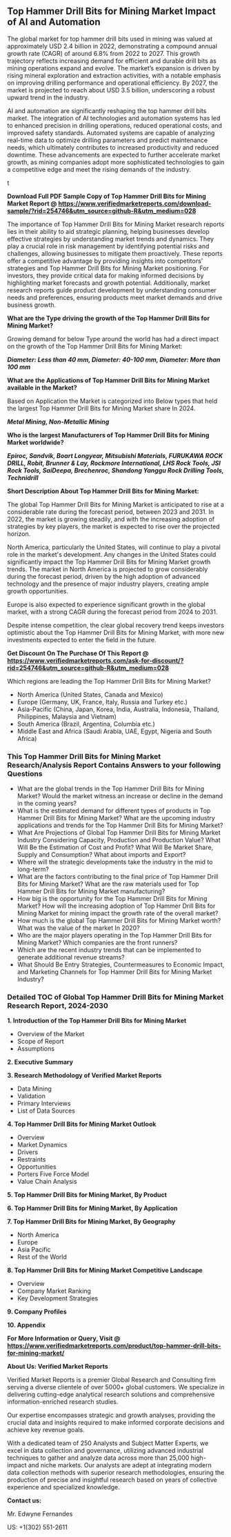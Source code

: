 <h2>Top Hammer Drill Bits for Mining Market Impact of AI and Automation</h2><p>The global market for top hammer drill bits used in mining was valued at approximately USD 2.4 billion in 2022, demonstrating a compound annual growth rate (CAGR) of around 6.8% from 2022 to 2027. This growth trajectory reflects increasing demand for efficient and durable drill bits as mining operations expand and evolve. The market’s expansion is driven by rising mineral exploration and extraction activities, with a notable emphasis on improving drilling performance and operational efficiency. By 2027, the market is projected to reach about USD 3.5 billion, underscoring a robust upward trend in the industry.</p><p>AI and automation are significantly reshaping the top hammer drill bits market. The integration of AI technologies and automation systems has led to enhanced precision in drilling operations, reduced operational costs, and improved safety standards. Automated systems are capable of analyzing real-time data to optimize drilling parameters and predict maintenance needs, which ultimately contributes to increased productivity and reduced downtime. These advancements are expected to further accelerate market growth, as mining companies adopt more sophisticated technologies to gain a competitive edge and meet the rising demands of the industry.</p>t</p><p id="" class=""><strong>Download Full PDF Sample Copy of Top Hammer Drill Bits for Mining Market Report @ <a href="https://www.verifiedmarketreports.com/download-sample/?rid=254746&utm_source=github-R&utm_medium=028" target="_blank">https://www.verifiedmarketreports.com/download-sample/?rid=254746&utm_source=github-R&utm_medium=028</a></strong></p><p>The importance of&nbsp;Top Hammer Drill Bits for Mining Market research reports lies in their ability to aid strategic planning, helping businesses develop effective strategies by understanding market trends and dynamics. They play a crucial role in risk management by identifying potential risks and challenges, allowing businesses to mitigate them proactively. These reports offer a competitive advantage by providing insights into competitors' strategies and Top Hammer Drill Bits for Mining Market positioning. For investors, they provide critical data for making informed decisions by highlighting market forecasts and growth potential. Additionally, market research reports guide product development by understanding consumer needs and preferences, ensuring products meet market demands and drive business growth.</p><p><strong>What are the&nbsp;Type driving the growth of the Top Hammer Drill Bits for Mining Market?</strong></p><p id="" class="">Growing demand for below Type around the world has had a direct impact on the growth of the Top Hammer Drill Bits for Mining Market:</p><em><strong>Diameter: Less than 40 mm, Diameter: 40-100 mm, Diameter: More than 100 mm</strong></em></p><strong>What are the&nbsp;Applications&nbsp;of Top Hammer Drill Bits for Mining Market available in the Market?</strong></p><p id="" class="">Based on Application the Market is categorized into Below types that held the largest Top Hammer Drill Bits for Mining Market share In 2024.</p><em><strong>Metal Mining, Non-Metallic Mining</strong></em></p><strong>Who is the largest Manufacturers of Top Hammer Drill Bits for Mining Market worldwide?</strong></p><p><em><strong>Epiroc, Sandvik, Boart Longyear, Mitsubishi Materials, FURUKAWA ROCK DRILL, Robit, Brunner & Lay, Rockmore International, LHS Rock Tools, JSI Rock Tools, SaiDeepa, Brechenroc, Shandong Yanggu Rock Drilling Tools, Technidrill</strong></em></p><p id="" class=""><strong>Short Description About Top Hammer Drill Bits for Mining Market:</strong></p><p>The global Top Hammer Drill Bits for Mining Market is anticipated to rise at a considerable rate during the forecast period, between 2023 and 2031. In 2022, the market is growing steadily, and with the increasing adoption of strategies by key players, the market is expected to rise over the projected horizon.</p><p>North America, particularly the United States, will continue to play a pivotal role in the market's development. Any changes in the United States could significantly impact the Top Hammer Drill Bits for Mining Market growth trends. The market in North America is projected to grow considerably during the forecast period, driven by the high adoption of advanced technology and the presence of major industry players, creating ample growth opportunities.</p><p>Europe is also expected to experience significant growth in the global market, with a strong CAGR during the forecast period from 2024 to 2031.</p><p>Despite intense competition, the clear global recovery trend keeps investors optimistic about the Top Hammer Drill Bits for Mining Market, with more new investments expected to enter the field in the future.</p><p id="" class=""><strong>Get Discount On The Purchase Of This Report @ <a href="https://www.verifiedmarketreports.com/ask-for-discount/?rid=254746&utm_source=github-R&utm_medium=028" target="_blank">https://www.verifiedmarketreports.com/ask-for-discount/?rid=254746&utm_source=github-R&utm_medium=028</a></strong></p>Which regions are leading the Top Hammer Drill Bits for Mining Market?</p><ul><li>North America (United States, Canada and Mexico)</li><li>Europe (Germany, UK, France, Italy, Russia and Turkey etc.)</li><li>Asia-Pacific (China, Japan, Korea, India, Australia, Indonesia, Thailand, Philippines, Malaysia and Vietnam)</li><li>South America (Brazil, Argentina, Columbia etc.)</li><li>Middle East and Africa (Saudi Arabia, UAE, Egypt, Nigeria and South Africa)</li></ul><h3 id="" class="">This Top Hammer Drill Bits for Mining Market Research/Analysis Report Contains Answers to your following Questions</h3><ul><li>What are the global trends in the Top Hammer Drill Bits for Mining Market? Would the market witness an increase or decline in the demand in the coming years?</li><li>What is the estimated demand for different types of products in Top Hammer Drill Bits for Mining Market? What are the upcoming industry applications and trends for the Top Hammer Drill Bits for Mining Market?</li><li>What Are Projections of Global Top Hammer Drill Bits for Mining Market Industry Considering Capacity, Production and Production Value? What Will Be the Estimation of Cost and Profit? What Will Be Market Share, Supply and Consumption? What about imports and Export?</li><li>Where will the strategic developments take the industry in the mid to long-term?</li><li>What are the factors contributing to the final price of Top Hammer Drill Bits for Mining Market? What are the raw materials used for Top Hammer Drill Bits for Mining Market manufacturing?</li><li>How big is the opportunity for the Top Hammer Drill Bits for Mining Market? How will the increasing adoption of Top Hammer Drill Bits for Mining Market for mining impact the growth rate of the overall market?</li><li>How much is the global Top Hammer Drill Bits for Mining Market worth? What was the value of the market In 2020?</li><li>Who are the major players operating in the Top Hammer Drill Bits for Mining Market? Which companies are the front runners?</li><li>Which are the recent industry trends that can be implemented to generate additional revenue streams?</li><li>What Should Be Entry Strategies, Countermeasures to Economic Impact, and Marketing Channels for Top Hammer Drill Bits for Mining Market Industry?</li></ul><h3 id="" class="">Detailed TOC of Global Top Hammer Drill Bits for Mining Market Research Report, 2024-2030</h3><p id="" class=""><strong>1. Introduction of the Top Hammer Drill Bits for Mining Market</strong></p><ul><li>Overview of the Market</li><li>Scope of Report</li><li>Assumptions</li></ul><p id="" class=""><strong>2. Executive Summary</strong></p><p id="" class=""><strong>3. Research Methodology of Verified Market Reports</strong></p><ul><li>Data Mining</li><li>Validation</li><li>Primary Interviews</li><li>List of Data Sources</li></ul><p id="" class=""><strong>4. Top Hammer Drill Bits for Mining Market Outlook</strong></p><ul><li>Overview</li><li>Market Dynamics</li><li>Drivers</li><li>Restraints</li><li>Opportunities</li><li>Porters Five Force Model</li><li>Value Chain Analysis</li></ul><p id="" class=""><strong>5. Top Hammer Drill Bits for Mining Market, By Product</strong></p><p id="" class=""><strong>6. Top Hammer Drill Bits for Mining Market, By Application</strong></p><p id="" class=""><strong>7. Top Hammer Drill Bits for Mining Market, By Geography</strong></p><ul><li>North America</li><li>Europe</li><li>Asia Pacific</li><li>Rest of the World</li></ul><p id="" class=""><strong>8. Top Hammer Drill Bits for Mining Market Competitive Landscape</strong></p><ul><li>Overview</li><li>Company Market Ranking</li><li>Key Development Strategies</li></ul><p id="" class=""><strong>9. Company Profiles</strong></p><p id="" class=""><strong>10. Appendix</strong></p><p id="" class=""><strong>For More Information or Query, Visit @ <a href="https://www.verifiedmarketreports.com/product/top-hammer-drill-bits-for-mining-market/" target="_blank">https://www.verifiedmarketreports.com/product/top-hammer-drill-bits-for-mining-market/</a></strong></p><p id="" class=""><strong>About Us: Verified Market Reports</strong></p><p id="" class="">Verified Market Reports is a premier Global Research and Consulting firm serving a diverse clientele of over 5000+ global customers. We specialize in delivering cutting-edge analytical research solutions and comprehensive information-enriched research studies.</p><p id="" class="">Our expertise encompasses strategic and growth analyses, providing the crucial data and insights required to make informed corporate decisions and achieve key revenue goals.</p><p id="" class="">With a dedicated team of 250 Analysts and Subject Matter Experts, we excel in data collection and governance, utilizing advanced industrial techniques to gather and analyze data across more than 25,000 high-impact and niche markets. Our analysts are adept at integrating modern data collection methods with superior research methodologies, ensuring the production of precise and insightful research based on years of collective experience and specialized knowledge.</p><p id="" class=""><strong>Contact us:</strong></p><p id="" class="">Mr. Edwyne Fernandes</p><p id="" class="">US: +1(302) 551-2611</p>